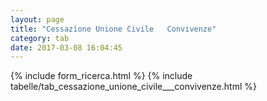 ```yaml
---
layout: page
title: "Cessazione Unione Civile   Convivenze"
category: tab
date: 2017-03-08 16:04:45
---
```


{% include form_ricerca.html %}
{% include tabelle/tab_cessazione_unione_civile___convivenze.html %}

